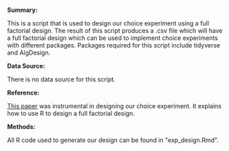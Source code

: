 **Summary:**

This is a script that is used to design our choice experiment using a full factorial design. The result of this script produces a .csv file which will have a full factorial design which can be used to implement choice experiments with different packages. Packages required for this script include tidyverse and AlgDesign.


**Data Source:**

There is no data source for this script. 
 
**Reference:**

[This paper](https://pdfs.semanticscholar.org/b0fb/05e51e02d4eda914888ae0590dd65b45ff9a.pdf) was instrumental in designing our choice experiment. It explains how to use R to design a full factorial design. 
 
**Methods:**

All R code used to generate our design can be found in "exp_design.Rmd". 
